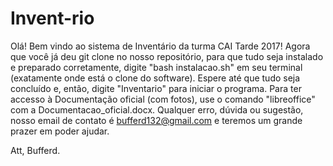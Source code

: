 # Invent-rio

Olá! Bem vindo ao sistema de Inventário da turma CAI Tarde 2017!
Agora que você já deu git clone no nosso repositório, para que tudo seja instalado e preparado corretamente, digite "bash instalacao.sh" em seu terminal (exatamente onde está o clone do software). Espere até que tudo seja concluído e, então, digite "Inventario" para iniciar o programa.
Para ter accesso à Documentação oficial (com fotos), use o comando "libreoffice" com a Documentacao_oficial.docx.
Qualquer erro, dúvida ou sugestão, nosso email de contato é  bufferd132@gmail.com e teremos um grande prazer em poder ajudar.

Att, Bufferd.
